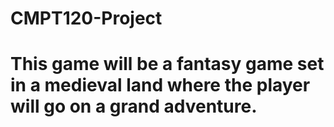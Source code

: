 # CMPT120-Project
# This game will be a fantasy game set in a medieval land where the player will go on a grand adventure.
